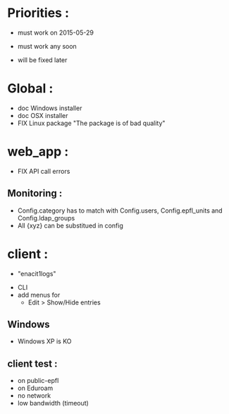 
Priorities :
============

* must work on 2015-05-29
+ must work any soon
- will be fixed later

Global :
========

+ doc Windows installer
+ doc OSX installer
+ FIX Linux package "The package is of bad quality"


web_app :
=========

+ FIX API call errors


Monitoring :
------------

+ Config.category has to match with Config.users, Config.epfl_units and Config.ldap_groups
+ All {xyz} can be substitued in config


client :
========

* "enacit1logs"
- CLI
- add menus for
  - Edit > Show/Hide entries

Windows
-------

* Windows XP is KO


client test :
-------------

* on public-epfl
* on Eduroam
* no network
* low bandwidth (timeout)
